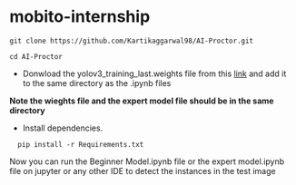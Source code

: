 # mobito-internship
```shell
git clone https://github.com/Kartikaggarwal98/AI-Proctor.git

cd AI-Proctor
```

- Donwload the yolov3_training_last.weights file from this [link](https://drive.google.com/file/d/1xRZOxRO8Fjr2h6MyXIPTpGTHj_KbZW2l/view?usp=sharing) and add it to the same directory as the .ipynb files

**Note the wieghts file and the expert model file should be in the same directory**

- Install dependencies.

```shell
  pip install -r Requirements.txt
```

Now you can run the Beginner Model.ipynb file or the expert model.ipynb file on jupyter or any other IDE to detect the instances in the test image 
